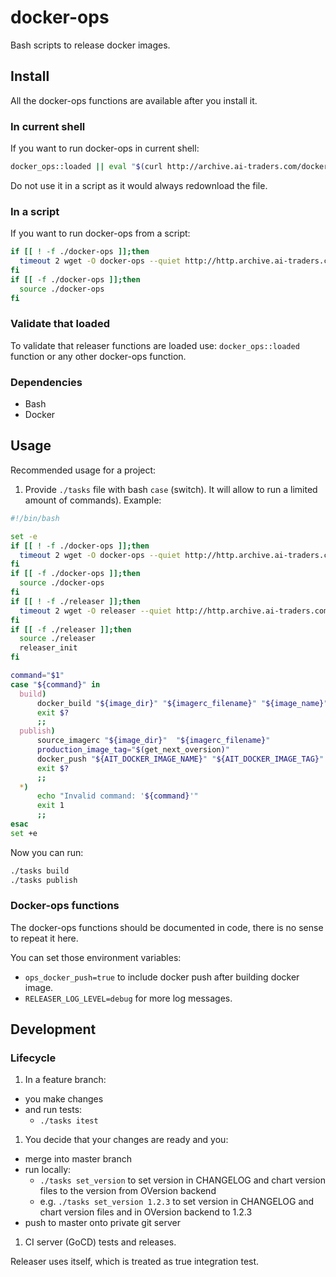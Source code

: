 # docker-ops

Bash scripts to release docker images.

## Install
All the docker-ops functions are available after you install it.

### In current shell
If you want to run docker-ops in current shell:
```bash
docker_ops::loaded || eval "$(curl http://archive.ai-traders.com/docker-ops/0.1.0/docker-ops)"
```
 Do not use it in a script as it would always redownload the file.

### In a script

If you want to run docker-ops from a script:
```bash
if [[ ! -f ./docker-ops ]];then
  timeout 2 wget -O docker-ops --quiet http://http.archive.ai-traders.com/docker-ops/0.2.4/docker-ops || { echo "Cannot download docker-ops, ignoring"; rm -f ./docker-ops; }
fi
if [[ -f ./docker-ops ]];then
  source ./docker-ops
fi
```

### Validate that loaded

To validate that releaser functions are loaded use: `docker_ops::loaded` function
or any other docker-ops function.

### Dependencies
* Bash
* Docker

## Usage
Recommended usage for a project:
1. Provide `./tasks` file with bash `case` (switch). It will allow to run
 a limited amount of commands). Example:
```bash
#!/bin/bash

set -e
if [[ ! -f ./docker-ops ]];then
  timeout 2 wget -O docker-ops --quiet http://http.archive.ai-traders.com/docker-ops/0.2.4/docker-ops || { echo "Cannot download docker-ops, ignoring"; rm -f ./docker-ops; }
fi
if [[ -f ./docker-ops ]];then
  source ./docker-ops
fi
if [[ ! -f ./releaser ]];then
  timeout 2 wget -O releaser --quiet http://http.archive.ai-traders.com/releaser/1.0.6/releaser || { echo "Cannot download releaser, ignoring"; rm -f ./releaser; }
fi
if [[ -f ./releaser ]];then
  source ./releaser
  releaser_init
fi

command="$1"
case "${command}" in
  build)
      docker_build "${image_dir}" "${imagerc_filename}" "${image_name}" "$2"
      exit $?
      ;;
  publish)
      source_imagerc "${image_dir}"  "${imagerc_filename}"
      production_image_tag="$(get_next_oversion)"
      docker_push "${AIT_DOCKER_IMAGE_NAME}" "${AIT_DOCKER_IMAGE_TAG}" "${production_image_tag}"
      exit $?
      ;;
  *)
      echo "Invalid command: '${command}'"
      exit 1
      ;;
esac
set +e
```

Now you can run:
```bash
./tasks build
./tasks publish
```

### Docker-ops functions
The docker-ops functions should be documented in code, there is no sense to repeat it here.

You can set those environment variables:
  * `ops_docker_push=true` to include docker push after building docker image.
  * `RELEASER_LOG_LEVEL=debug` for more log messages.

## Development

### Lifecycle
1. In a feature branch:
 * you make changes
 * and run tests:
     * `./tasks itest`
1. You decide that your changes are ready and you:
 * merge into master branch
 * run locally:
   * `./tasks set_version` to set version in CHANGELOG and chart version files to
   the version from OVersion backend
   * e.g. `./tasks set_version 1.2.3` to set version in CHANGELOG and chart version
    files and in OVersion backend to 1.2.3
 * push to master onto private git server
1. CI server (GoCD) tests and releases.

Releaser uses itself, which is treated as true integration test.

